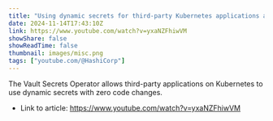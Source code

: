 ```yaml
---
title: "Using dynamic secrets for third-party Kubernetes applications at scale"
date: 2024-11-14T17:43:10Z
link: https://www.youtube.com/watch?v=yxaNZFhiwVM
showShare: false
showReadTime: false
thumbnail: images/misc.png
tags: ["youtube.com/@HashiCorp"]
---
```

The Vault Secrets Operator allows third-party applications on Kubernetes to use dynamic secrets with zero code changes.

- Link to article: https://www.youtube.com/watch?v=yxaNZFhiwVM
